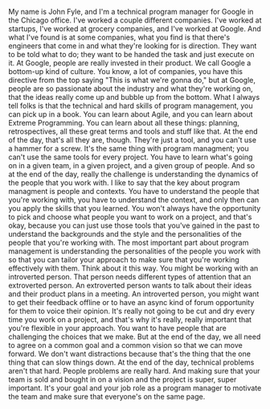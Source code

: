 My name is John Fyle, and I'm a technical program manager for Google in the
Chicago office. I've worked a couple different companies. I've worked at
startups, I've worked at grocery companies, and I've worked at Google. And what
I've found is at some companies, what you find is that there's engineers that
come in and what they're looking for is direction. They want to be told what to
do; they want to be handed the task and just execute on it. At Google, people
are really invested in their product. We call Google a bottom-up kind of
culture. You know, a lot of companies, you have this directive from the top
saying "This is what we're gonna do," but at Google, people are so passionate
about the industry and what they're working on, that the ideas really come up
and bubble up from the bottom. What I always tell folks is that the technical
and hard skills of program management, you can pick up in a book. You can learn
about Agile, and you can learn about Extreme Programming. You can learn about
all these things: planning, retrospectives, all these great terms and tools and
stuff like that. At the end of the day, that's all they are, though. They're
just a tool, and you can't use a hammer for a screw. It's the same thing with
program managment; you can't use the same tools for every project. You have to
learn what's going on in a given team, in a given project, and a given group of
people. And so at the end of the day, really the challenge is understanding the
dynamics of the people that you work with. I like to say that the key about
program managment is people and contexts. You have to understand the people that
you're working with, you have to understand the context, and only then can you
apply the skills that you learned. You won't always have the opportunity to pick
and choose what people you want to work on a project, and that's okay, because
you can just use those tools that you've gained in the past to understand the
backgrounds and the style and the personalities of the people that you're
working with. The most important part about program management is understanding
the personalities of the people you work with so that you can tailor your
approach to make sure that you're working effectively with them.  Think about it
this way. You might be working with an introverted person. That person needs
different types of attention that an extroverted person. An extroverted person
wants to talk about their ideas and their product plans in a meeting. An
introverted person, you might want to get their feedback offline or to have an
async kind of forum opportunity for them to voice their opinion. It's really not
going to be cut and dry every time you work on a project, and that's why it's
really, really important that you're flexible in your approach. You want to have
people that are challenging the choices that we make. But at the end of the day,
we all need to agree on a common goal and a common vision so that we can move
forward. We don't want distractions because that's the thing that the one thing
that can slow things down. At the end of the day, technical problems aren't that
hard. People problems are really hard. And making sure that your team is sold
and bought in on a vision and the project is super, super important. It's your
goal and your job role as a program manager to motivate the team and make sure
that everyone's on the same page.